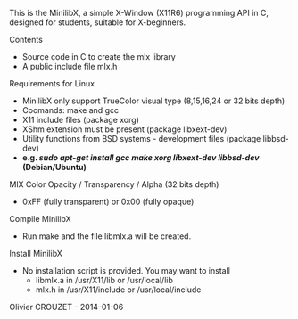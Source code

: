 This is the MinilibX, a simple X-Window (X11R6) programming API
in C, designed for students, suitable for X-beginners.


Contents

 - Source code in C to create the mlx library
 - A public include file mlx.h

Requirements for Linux

 - MinilibX only support TrueColor visual type (8,15,16,24 or 32 bits depth)
 - Coomands: make and gcc
 - X11 include files (package xorg)
 - XShm extension must be present (package libxext-dev)
 - Utility functions from BSD systems - development files (package libbsd-dev)
 - **e.g. _sudo apt-get install gcc make xorg libxext-dev libbsd-dev_ (Debian/Ubuntu)**


MlX Color Opacity / Transparency / Alpha (32 bits depth)
 - 0xFF (fully transparent) or 0x00 (fully opaque)

Compile MinilibX
 - Run make and the file libmlx.a will be created.

Install MinilibX
 - No installation script is provided. You may want to install
     - libmlx.a in /usr/X11/lib or /usr/local/lib
     - mlx.h in /usr/X11/include or /usr/local/include


Olivier CROUZET - 2014-01-06
